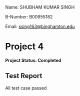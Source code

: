 Name:		SHUBHAM KUMAR SINGH

B-Number:	B00955182

Email:		ssing163@binghamton.edu


# Project 4

<strong> Project Status: Completed </strong>

## Test Report

All test case passed
